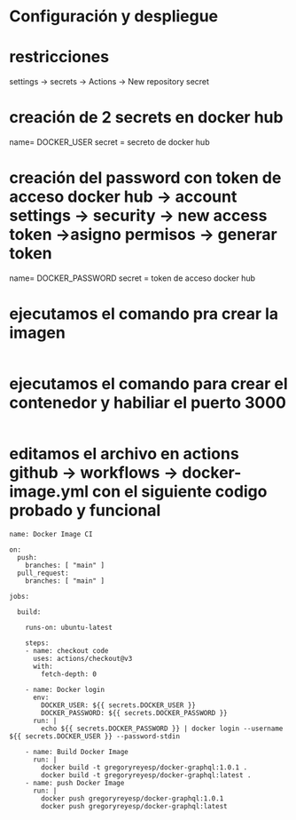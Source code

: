# Configuración y despliegue
# restricciones
settings -> secrets -> Actions -> New repository secret

# creación de 2 secrets en docker hub

name= DOCKER_USER
secret = secreto de docker hub

# creación del password con token de acceso docker hub -> account settings -> security -> new access token ->asigno permisos -> generar token

name= DOCKER_PASSWORD
secret = token de acceso docker hub

# ejecutamos el comando pra crear la imagen
```docker build -t gregoryreyesp/docker-graphql:1.0.0 .
```

# ejecutamos el comando para crear el contenedor y habiliar el puerto 3000
```docker container run -p 3000:3000 gregoryreyesp/docker-graphql:1.0.0
```

# editamos el archivo en actions github -> workflows -> docker-image.yml con el siguiente codigo probado y funcional 
```
name: Docker Image CI

on:
  push:
    branches: [ "main" ]
  pull_request:
    branches: [ "main" ]

jobs:

  build:

    runs-on: ubuntu-latest

    steps:
    - name: checkout code
      uses: actions/checkout@v3
      with:
        fetch-depth: 0
        
    - name: Docker login
      env:
        DOCKER_USER: ${{ secrets.DOCKER_USER }}
        DOCKER_PASSWORD: ${{ secrets.DOCKER_PASSWORD }}
      run: |      
        echo ${{ secrets.DOCKER_PASSWORD }} | docker login --username ${{ secrets.DOCKER_USER }} --password-stdin
        
    - name: Build Docker Image
      run: |
        docker build -t gregoryreyesp/docker-graphql:1.0.1 .
        docker build -t gregoryreyesp/docker-graphql:latest .
    - name: push Docker Image
      run: |
        docker push gregoryreyesp/docker-graphql:1.0.1
        docker push gregoryreyesp/docker-graphql:latest

```

